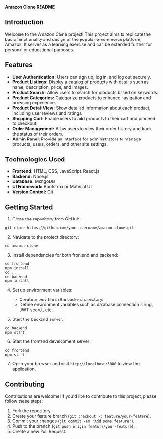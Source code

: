 
**Amazon Clone README**

## Introduction
Welcome to the Amazon Clone project! This project aims to replicate the basic functionality and design of the popular e-commerce platform, Amazon. It serves as a learning exercise and can be extended further for personal or educational purposes.

## Features
- **User Authentication:** Users can sign up, log in, and log out securely.
- **Product Listings:** Display a catalog of products with details such as name, description, price, and images.
- **Product Search:** Allow users to search for products based on keywords.
- **Product Categories:** Categorize products to enhance navigation and browsing experience.
- **Product Detail View:** Show detailed information about each product, including user reviews and ratings.
- **Shopping Cart:** Enable users to add products to their cart and proceed to checkout.
- **Order Management:** Allow users to view their order history and track the status of their orders.
- **Admin Panel:** Provide an interface for administrators to manage products, users, orders, and other site settings.

## Technologies Used
- **Frontend:** HTML, CSS, JavaScript, React.js
- **Backend:** Node.js
- **Database:** MongoDB
- **UI Framework:** Bootstrap or Material UI
- **Version Control:** Git

## Getting Started
1. Clone the repository from GitHub:

```
git clone https://github.com/your-username/amazon-clone.git
```

2. Navigate to the project directory:

```
cd amazon-clone
```

3. Install dependencies for both frontend and backend:

```
cd frontend
npm install
cd ..
cd backend
npm install
```

4. Set up environment variables:
   - Create a `.env` file in the `backend` directory.
   - Define environment variables such as database connection string, JWT secret, etc.

5. Start the backend server:

```
cd backend
npm start
```

6. Start the frontend development server:

```
cd frontend
npm start
```

7. Open your browser and visit `http://localhost:3000` to view the application.

## Contributing
Contributions are welcome! If you'd like to contribute to this project, please follow these steps:
1. Fork the repository.
2. Create your feature branch (`git checkout -b feature/your-feature`).
3. Commit your changes (`git commit -am 'Add some feature'`).
4. Push to the branch (`git push origin feature/your-feature`).
5. Create a new Pull Request.


